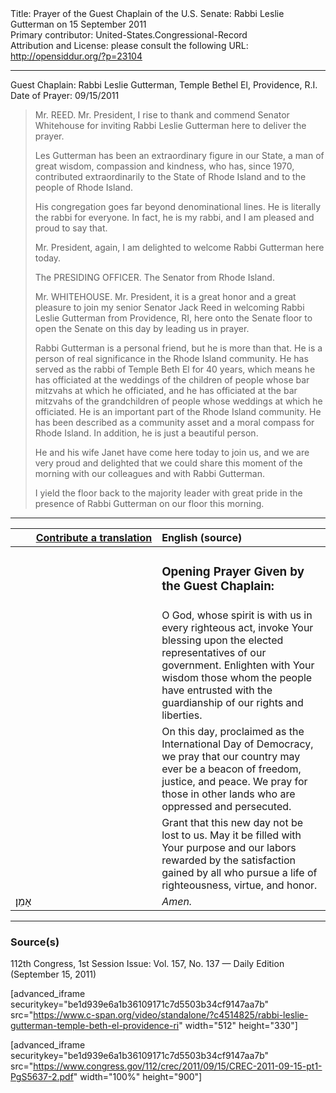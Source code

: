 <html>
<head></head>
<body>
Title: Prayer of the Guest Chaplain of the U.S. Senate: Rabbi Leslie Gutterman on 15 September 2011<br />
Primary contributor: United-States.Congressional-Record<br />
Attribution and License: please consult the following URL: <a href="http://opensiddur.org/?p=23104">http://opensiddur.org/?p=23104</a>
<p />
<hr />

Guest Chaplain: Rabbi Leslie Gutterman, Temple Bethel El, Providence, R.I.
Date of Prayer: 09/15/2011

<blockquote>
Mr. REED. Mr. President, I rise to thank and commend Senator Whitehouse for inviting Rabbi Leslie Gutterman here to deliver the prayer.

Les Gutterman has been an extraordinary figure in our State, a man of great wisdom, compassion and kindness, who has, since 1970, contributed extraordinarily to the State of Rhode Island and to the people of Rhode Island.

His congregation goes far beyond denominational lines. He is literally the rabbi for everyone. In fact, he is my rabbi, and I am pleased and proud to say that.

Mr. President, again, I am delighted to welcome Rabbi Gutterman here today.

The PRESIDING OFFICER. The Senator from Rhode Island.

Mr. WHITEHOUSE. Mr. President, it is a great honor and a great pleasure to join my senior Senator Jack Reed in welcoming Rabbi Leslie Gutterman from Providence, RI, here onto the Senate floor to open the Senate on this day by leading us in prayer.

Rabbi Gutterman is a personal friend, but he is more than that. He is a person of real significance in the Rhode Island community. He has served as the rabbi of Temple Beth El for 40 years, which means he has officiated at the weddings of the children of people whose bar mitzvahs at which he officiated, and he has officiated at the bar mitzvahs of the grandchildren of people whose weddings at which he officiated. He is an important part of the Rhode Island community. He has been described as a community asset and a moral compass for Rhode Island. In addition, he is just a beautiful person.

He and his wife Janet have come here today to join us, and we are very proud and delighted that we could share this moment of the morning with our colleagues and with Rabbi Gutterman.

I yield the floor back to the majority leader with great pride in the presence of Rabbi Gutterman on our floor this morning.
</blockquote>

<hr />

<table style="margin-left: auto;margin-right: auto;" class="draggable">
<thead><tr><th id="x" style="text-align: right;"><a href="/contributing/upload/">Contribute a translation</a></th><th style="text-align: left;">English (source)</th></tr></thead>
<tbody>
<tr><td style="vertical-align:top;" width="46%">
<div class="liturgy"><span lang="he">

</span></div></td>
 
<td style="vertical-align:top;" width="53%">
<div class="english">
<h3>Opening Prayer Given by the Guest Chaplain:</h3>
</div></td></tr>


<tr><td style="vertical-align:top;" width="46%">
<div class="liturgy"><span lang="he">

</span></div></td>
 
<td style="vertical-align:top;" width="53%">
<div class="english">
O God, 
whose spirit is with us 
in every righteous act, 
invoke Your blessing upon 
the elected representatives of our government. 
Enlighten with Your wisdom 
those whom the people have entrusted 
with the guardianship of our rights and liberties.
</div></td></tr>


<tr><td style="vertical-align:top;" width="46%">
<div class="liturgy"><span lang="he">

</span></div></td>
 
<td style="vertical-align:top;" width="53%">
<div class="english">
On this day, 
proclaimed as the International Day of Democracy, 
we pray that our country may ever be 
a beacon of freedom, justice, and peace. 
We pray for those in other lands 
who are oppressed 
and persecuted.
</div></td></tr>


<tr><td style="vertical-align:top;" width="46%">
<div class="liturgy"><span lang="he">

</span></div></td>
 
<td style="vertical-align:top;" width="53%">
<div class="english">
Grant that this new day not be lost to us. 
May it be filled with Your purpose 
and our labors rewarded 
by the satisfaction gained 
by all who pursue a life of righteousness, 
virtue, 
and honor.
</div></td></tr>


<tr><td style="vertical-align:top;" width="46%">
<div class="liturgy"><span lang="he">
אָמֵן׃
</span></div></td>
 
<td style="vertical-align:top;" width="53%">
<div class="english">
<em>Amen.</em>
</div></td></tr>
</tbody></table>

<hr />

<h3>Source(s)</h3>

112th Congress, 1st Session
Issue: Vol. 157, No. 137 — Daily Edition (September 15, 2011)

[advanced_iframe securitykey="be1d939e6a1b36109171c7d5503b34cf9147aa7b" src="https://www.c-span.org/video/standalone/?c4514825/rabbi-leslie-gutterman-temple-beth-el-providence-ri" width="512" height="330"]

[advanced_iframe securitykey="be1d939e6a1b36109171c7d5503b34cf9147aa7b" src="https://www.congress.gov/112/crec/2011/09/15/CREC-2011-09-15-pt1-PgS5637-2.pdf" width="100%" height="900"]
</body>
</html>
